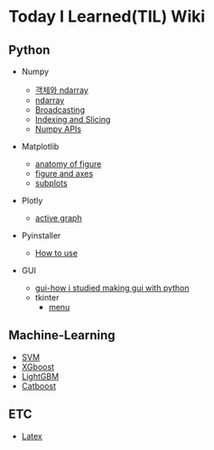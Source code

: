 # Today I Learned(TIL) Wiki

## Python
* Numpy
  * [객체와 ndarray]()
  * [ndarray]()
  * [Broadcasting]()
  * [Indexing and Slicing]()
  * [Numpy APIs]()

* Matplotlib
  * [anatomy of figure](https://github.com/CheolJ/TIL/blob/main/Python/Matplotlib/wiki/anatomy_of_figure.md)
  * [figure and axes](https://github.com/CheolJ/TIL/blob/main/Python/Matplotlib/wiki/figureandaxes.md)
  * [subplots](https://github.com/CheolJ/TIL/blob/main/Python/Matplotlib/wiki/figureandaxes2-subplots.md)

* Plotly
  * [active graph](https://github.com/CheolJ/TIL/blob/main/Python/plotly/wiki/zoominandout.md)

* Pyinstaller
  * [How to use](https://github.com/CheolJ/TIL/blob/main/Python/pyinstaller.md)

* GUI
  * [gui-how i studied making gui with python](https://github.com/CheolJ/TIL/blob/main/Python/gui/gui.md)
  * tkinter
    * [menu](https://github.com/CheolJ/TIL/blob/main/Python/gui/wiki/menu.md)
  
## Machine-Learning
  * [SVM]()
  * [XGboost]()
  * [LightGBM]()
  * [Catboost]()

## ETC
* [Latex]()